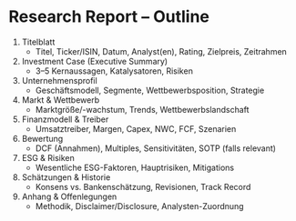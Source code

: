 # Research Report – Outline

1. Titelblatt
   - Titel, Ticker/ISIN, Datum, Analyst(en), Rating, Zielpreis, Zeitrahmen
2. Investment Case (Executive Summary)
   - 3–5 Kernaussagen, Katalysatoren, Risiken
3. Unternehmensprofil
   - Geschäftsmodell, Segmente, Wettbewerbsposition, Strategie
4. Markt & Wettbewerb
   - Marktgröße/-wachstum, Trends, Wettbewerbslandschaft
5. Finanzmodell & Treiber
   - Umsatztreiber, Margen, Capex, NWC, FCF, Szenarien
6. Bewertung
   - DCF (Annahmen), Multiples, Sensitivitäten, SOTP (falls relevant)
7. ESG & Risiken
   - Wesentliche ESG-Faktoren, Hauptrisiken, Mitigations
8. Schätzungen & Historie
   - Konsens vs. Bankenschätzung, Revisionen, Track Record
9. Anhang & Offenlegungen
   - Methodik, Disclaimer/Disclosure, Analysten-Zuordnung

